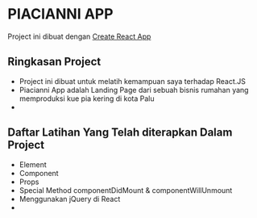 # PIACIANNI APP

Project ini dibuat dengan [Create React App](https://github.com/facebook/create-react-app)

## Ringkasan Project
- Project ini dibuat untuk melatih kemampuan saya terhadap React.JS 
- Piacianni App adalah Landing Page dari sebuah bisnis rumahan yang memproduksi kue pia kering di kota Palu
- 

## Daftar Latihan Yang Telah diterapkan Dalam Project 
- Element
- Component
- Props
- Special Method componentDidMount & componentWillUnmount
- Menggunakan jQuery di React
- 





